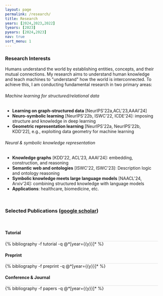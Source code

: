 ```yaml
---
layout: page
permalink: /research/
title: Research
years: [2024,2023,2022]
tyears: [2023]
pyears: [2024,2023]
nav: true
sort_menu: 1
---
```


### Research Interests

Humans understand the world by establishing entities, concepts, and their mutual connections. 
My research aims to understand human knowledge and teach machines to "understand" how the world is interconnected. 
To achieve this, I am conducting fundamental research in two primary areas:

###### Machine learning for structured/relational data

- **Learning on graph-structured data** [NeurIPS'22a,ACL'23,AAAI'24]
- **Neuro-symbolic learning** [NeurIPS'22b, ISWC'22, ICDE'24]: imposing structure and knowledge in deep learning
- **Geometric representation learning** [NeurIPS'22a, NeurIPS'22b, KDD'22], e.g., exploiting data geometry for machine learning

###### Neural & symbolic knowledge representation 

- **Knowledge graphs** [KDD'22, ACL'23, AAAI'24]: embedding, construction, and reasoning
- **Semantic web and ontologies** [ISWC'22, ISWC'23]: Description logic and ontology reasoning
- **Symbolic knowledge meets large language models** [NAACL'24, Arxiv'24]: combining structured knowledge with language models
- **Applications**: healthcare, biomedicine, etc. 




<!-- ##### Neuro-symbolic learning -->



<br/>

### Selected Publications ([google scholar](https://scholar.google.com/citations?user=lmBXicIAAAAJ))

<br/>


#### Tutorial
<div class="publications">
<!-- <br/> -->
<!-- {% for y in page.tyears %} -->
  <div class="row m-0 p-0" style="border-top: 1px solid #ddd; flex-direction: row-reverse;">
    <div class="col-sm-1 mt-2 p-0 pr-1">
      <!-- <h3 class="bibliography-year">{{y}}</h3> -->
    </div>
    <div class="col-sm-11 p-0">
      {% bibliography -f tutorial -q @*[year={{y}}]* %}
    </div>
  </div>
<!-- {% endfor %} -->
</div>

#### Preprint 

<div class="publications">
<!-- {% for y in page.pyears %} -->
  <div class="row m-0 p-0" style="border-top: 1px solid #ddd; flex-direction: row-reverse;">
    <div class="col-sm-1 mt-2 p-0 pr-1">
      <!-- <h3 class="bibliography-year">{{y}}</h3> -->
    </div>
    <div class="col-sm-11 p-0">
      {% bibliography -f preprint -q @*[year={{y}}]* %}
    </div>
  </div>
<!-- {% endfor %} -->
</div>

#### Conference & Journal

<div class="publications">
<!-- {% for y in page.years %} -->
  <div class="row m-0 p-0" style="border-top: 1px solid #ddd; flex-direction: row-reverse;">
    <div class="col-sm-1 mt-2 p-0 pr-1">
      <!-- <h3 class="bibliography-year">{{y}}</h3> -->
    </div>
    <div class="col-sm-11 p-0">
      {% bibliography -f papers -q @*[year={{y}}]* %}
    </div>
  </div>
<!-- {% endfor %} -->
</div>






